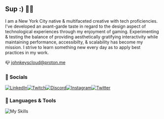 ## Sup :) ✌🏽
I am a New York City native & multifaceted creative with tech proficiencies. I've developed an avant-garde taste in regard to the design aspect of technological experiences through my enjoyment of gaming. Experimenting & testing the balance of providing aesthetically gratifying interactivity while maintaining performance, accessibilty, & scalability has become my mission. I strive to learn something new every day as to apply best practices in my work.

📪 [johnkeyscloud@proton.me](mailto:johnkeyscloud@proton.me?subject=[GitHub])



### 📱 Socials
[![LinkedIn](https://img.shields.io/badge/LinkedIn-0077B5?style=for-the-badge&logo=linkedin&logoColor=white)](https://www.linkedin.com/in/johnkeyscloud/)[![Twitch](https://img.shields.io/badge/Twitch-9146FF?style=for-the-badge&logo=twitch&logoColor=white)](https://www.twitch.tv/johnkeyscloud)[![Discord](https://img.shields.io/badge/Discord-7289DA?style=for-the-badge&logo=discord&logoColor=white)](https://discord.gg/sMuXrzpKv3)[![Instagram](https://img.shields.io/badge/Instagram-E4405F?style=for-the-badge&logo=instagram&logoColor=white)](https://www.instagram.com/johnkeyscloud/)[![Twitter](https://img.shields.io/badge/Twitter-1DA1F2?style=for-the-badge&logo=twitter&logoColor=white)](https://twitter.com/JohnKeysCloud)



### 🚀 Languages & Tools
![My Skills](https://skillicons.dev/icons?i=vscode,vim,js,html,css,bootstrap,jest,git,github,discord,webpack,nodejs)
